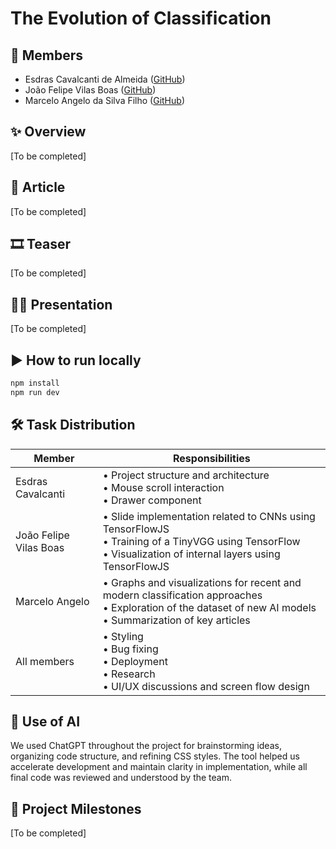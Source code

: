 # The Evolution of Classification

## 👥 Members

- Esdras Cavalcanti de Almeida ([GitHub](https://github.com/wobetec))
- João Felipe Vilas Boas ([GitHub](https://github.com/Vilasz))
- Marcelo Angelo da Silva Filho ([GitHub](https://github.com/MasFz))

## ✨ Overview

[To be completed]

## 📄 Article

[To be completed]

## 🎞️ Teaser

[To be completed]

## 🧑‍🏫 Presentation

[To be completed]

## ▶️ How to run locally

```bash
npm install
npm run dev
```

## 🛠️ Task Distribution

| Member                  | Responsibilities                                                                                                                          |
|-------------------------|--------------------------------------------------------------------------------------------------------------------------------------------|
| Esdras Cavalcanti       | • Project structure and architecture<br>• Mouse scroll interaction<br>• Drawer component                                                  |
| João Felipe Vilas Boas  | • Slide implementation related to CNNs using TensorFlowJS<br>• Training of a TinyVGG using TensorFlow<br>• Visualization of internal layers using TensorFlowJS |
| Marcelo Angelo          | • Graphs and visualizations for recent and modern classification approaches<br>• Exploration of the dataset of new AI models<br>• Summarization of key articles |
| All members             | • Styling<br>• Bug fixing<br>• Deployment<br>• Research<br>• UI/UX discussions and screen flow design                                     |

## 🧠 Use of AI

We used ChatGPT throughout the project for brainstorming ideas, organizing code structure, and refining CSS styles. The tool helped us accelerate development and maintain clarity in implementation, while all final code was reviewed and understood by the team.

## 🚧 Project Milestones

[To be completed]
